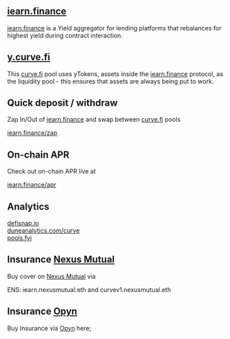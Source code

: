 ## [iearn.finance](https://iearn.finance)

[iearn.finance](https://iearn.finance) is a Yield aggregator for lending platforms that rebalances for highest yield during contract interaction.

## [y.curve.fi](https://y.curve.fi)

This [curve.fi](https://www.curve.fi/) pool uses yTokens, assets inside the [iearn.finance](https://iearn.finance) protocol, as the liquidity pool - this ensures that assets are always being put to work.

## Quick deposit / withdraw

Zap In/Out of [iearn.finance](https://iearn.finance) and swap between [curve.fi](https://www.curve.fi/) pools

[iearn.finance/zap](https://iearn.finance/zap)

## On-chain APR

Check out on-chain APR live at

[iearn.finance/apr](https://iearn.finance/apr)

## Analytics

[defisnap.io](http://defisnap.io/)  
[duneanalytics.com/curve](http://duneanalytics.com/curve)  
[pools.fyi](http://pools.fyi/)  

## Insurance [Nexus Mutual](https://app.nexusmutual.io/#/SmartContractCover)

Buy cover on [Nexus Mutual](https://app.nexusmutual.io/#/SmartContractCover) via

ENS: iearn.nexusmutual.eth and curvev1.nexusmutual.eth

## Insurance [Opyn](http://opyn.co/)

Buy Insurance via [Opyn](http://opyn.co/) here;
